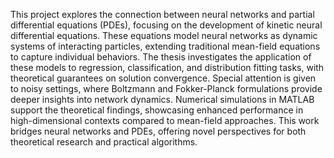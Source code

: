 This project explores the connection between neural networks and partial differential equations (PDEs), focusing on the development of kinetic neural differential equations. 
These equations model neural networks as dynamic systems of interacting particles, extending traditional mean-field equations to capture individual behaviors. 
The thesis investigates the application of these models to regression, classification, and distribution fitting tasks, with theoretical guarantees on solution convergence. 
Special attention is given to noisy settings, where Boltzmann and Fokker-Planck formulations provide deeper insights into network dynamics. 
Numerical simulations in MATLAB support the theoretical findings, showcasing enhanced performance in high-dimensional contexts compared to mean-field approaches. 
This work bridges neural networks and PDEs, offering novel perspectives for both theoretical research and practical algorithms.

